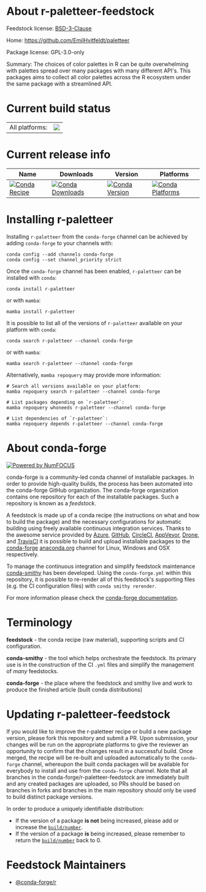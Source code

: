 About r-paletteer-feedstock
===========================

Feedstock license: [BSD-3-Clause](https://github.com/conda-forge/r-paletteer-feedstock/blob/main/LICENSE.txt)

Home: https://github.com/EmilHvitfeldt/paletteer

Package license: GPL-3.0-only

Summary: The choices of color palettes in R can be quite overwhelming with  palettes spread over many packages with many different API's. This packages aims to collect all color palettes across the R ecosystem under the same package with a streamlined API.

Current build status
====================


<table><tr><td>All platforms:</td>
    <td>
      <a href="https://dev.azure.com/conda-forge/feedstock-builds/_build/latest?definitionId=5758&branchName=main">
        <img src="https://dev.azure.com/conda-forge/feedstock-builds/_apis/build/status/r-paletteer-feedstock?branchName=main">
      </a>
    </td>
  </tr>
</table>

Current release info
====================

| Name | Downloads | Version | Platforms |
| --- | --- | --- | --- |
| [![Conda Recipe](https://img.shields.io/badge/recipe-r--paletteer-green.svg)](https://anaconda.org/conda-forge/r-paletteer) | [![Conda Downloads](https://img.shields.io/conda/dn/conda-forge/r-paletteer.svg)](https://anaconda.org/conda-forge/r-paletteer) | [![Conda Version](https://img.shields.io/conda/vn/conda-forge/r-paletteer.svg)](https://anaconda.org/conda-forge/r-paletteer) | [![Conda Platforms](https://img.shields.io/conda/pn/conda-forge/r-paletteer.svg)](https://anaconda.org/conda-forge/r-paletteer) |

Installing r-paletteer
======================

Installing `r-paletteer` from the `conda-forge` channel can be achieved by adding `conda-forge` to your channels with:

```
conda config --add channels conda-forge
conda config --set channel_priority strict
```

Once the `conda-forge` channel has been enabled, `r-paletteer` can be installed with `conda`:

```
conda install r-paletteer
```

or with `mamba`:

```
mamba install r-paletteer
```

It is possible to list all of the versions of `r-paletteer` available on your platform with `conda`:

```
conda search r-paletteer --channel conda-forge
```

or with `mamba`:

```
mamba search r-paletteer --channel conda-forge
```

Alternatively, `mamba repoquery` may provide more information:

```
# Search all versions available on your platform:
mamba repoquery search r-paletteer --channel conda-forge

# List packages depending on `r-paletteer`:
mamba repoquery whoneeds r-paletteer --channel conda-forge

# List dependencies of `r-paletteer`:
mamba repoquery depends r-paletteer --channel conda-forge
```


About conda-forge
=================

[![Powered by
NumFOCUS](https://img.shields.io/badge/powered%20by-NumFOCUS-orange.svg?style=flat&colorA=E1523D&colorB=007D8A)](https://numfocus.org)

conda-forge is a community-led conda channel of installable packages.
In order to provide high-quality builds, the process has been automated into the
conda-forge GitHub organization. The conda-forge organization contains one repository
for each of the installable packages. Such a repository is known as a *feedstock*.

A feedstock is made up of a conda recipe (the instructions on what and how to build
the package) and the necessary configurations for automatic building using freely
available continuous integration services. Thanks to the awesome service provided by
[Azure](https://azure.microsoft.com/en-us/services/devops/), [GitHub](https://github.com/),
[CircleCI](https://circleci.com/), [AppVeyor](https://www.appveyor.com/),
[Drone](https://cloud.drone.io/welcome), and [TravisCI](https://travis-ci.com/)
it is possible to build and upload installable packages to the
[conda-forge](https://anaconda.org/conda-forge) [anaconda.org](https://anaconda.org/)
channel for Linux, Windows and OSX respectively.

To manage the continuous integration and simplify feedstock maintenance
[conda-smithy](https://github.com/conda-forge/conda-smithy) has been developed.
Using the ``conda-forge.yml`` within this repository, it is possible to re-render all of
this feedstock's supporting files (e.g. the CI configuration files) with ``conda smithy rerender``.

For more information please check the [conda-forge documentation](https://conda-forge.org/docs/).

Terminology
===========

**feedstock** - the conda recipe (raw material), supporting scripts and CI configuration.

**conda-smithy** - the tool which helps orchestrate the feedstock.
                   Its primary use is in the construction of the CI ``.yml`` files
                   and simplify the management of *many* feedstocks.

**conda-forge** - the place where the feedstock and smithy live and work to
                  produce the finished article (built conda distributions)


Updating r-paletteer-feedstock
==============================

If you would like to improve the r-paletteer recipe or build a new
package version, please fork this repository and submit a PR. Upon submission,
your changes will be run on the appropriate platforms to give the reviewer an
opportunity to confirm that the changes result in a successful build. Once
merged, the recipe will be re-built and uploaded automatically to the
`conda-forge` channel, whereupon the built conda packages will be available for
everybody to install and use from the `conda-forge` channel.
Note that all branches in the conda-forge/r-paletteer-feedstock are
immediately built and any created packages are uploaded, so PRs should be based
on branches in forks and branches in the main repository should only be used to
build distinct package versions.

In order to produce a uniquely identifiable distribution:
 * If the version of a package **is not** being increased, please add or increase
   the [``build/number``](https://docs.conda.io/projects/conda-build/en/latest/resources/define-metadata.html#build-number-and-string).
 * If the version of a package **is** being increased, please remember to return
   the [``build/number``](https://docs.conda.io/projects/conda-build/en/latest/resources/define-metadata.html#build-number-and-string)
   back to 0.

Feedstock Maintainers
=====================

* [@conda-forge/r](https://github.com/conda-forge/r/)

